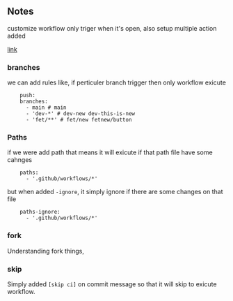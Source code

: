 ## Notes

customize workflow only triger when it's open, also setup multiple action added

[link](https://docs.github.com/en/actions/using-workflows/events-that-trigger-workflows)


### branches

we can add rules like, if perticuler branch trigger then only workflow exicute

```
    push:
    branches:
      - main # main
      - 'dev-*' # dev-new dev-this-is-new
      - 'fet/**' # fet/new fetnew/button
```


### Paths

if we were add path that means it will exicute if that path file have some cahnges

```
    paths:
      - '.github/workflows/*'
```

but when added `-ignore`, it simply ignore if there are some changes on that file

```
    paths-ignore:
      - '.github/workflows/*'
```

### fork

Understanding fork things, 


### skip

Simply added `[skip ci]` on commit message so that it will skip to exicute workflow.
